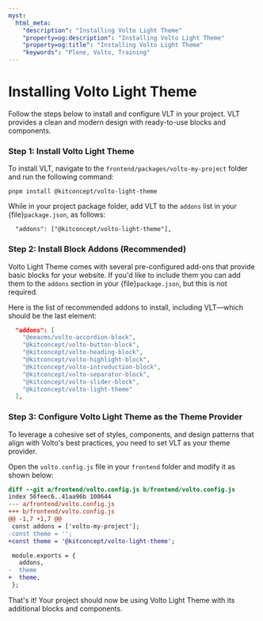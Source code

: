 ```yaml
---
myst:
  html_meta:
    "description": "Installing Volto Light Theme"
    "property=og:description": "Installing Volto Light Theme"
    "property=og:title": "Installing Volto Light Theme"
    "keywords": "Plone, Volto, Training"
---
```



# Installing Volto Light Theme

Follow the steps below to install and configure VLT in your project. VLT provides a clean and modern design with ready-to-use blocks and components.

### Step 1: Install Volto Light Theme

To install VLT, navigate to the `frontend/packages/volto-my-project` folder and run the following command:

```shell
pnpm install @kitconcept/volto-light-theme
```

While in your project package folder, add VLT to the `addons` list in your {file}`package.json`, as follows:

```
  "addons": ["@kitconcept/volto-light-theme"],
```

### Step 2: Install Block Addons (Recommended)

Volto Light Theme comes with several pre-configured add-ons that provide basic blocks for your website. If you'd like to include them you can add them to the `addons` section in your {file}`package.json`, but this is not required.

Here is the list of recommended addons to install, including VLT—which should be the last element:

```json
  "addons": [
    "@eeacms/volto-accordion-block",
    "@kitconcept/volto-button-block",
    "@kitconcept/volto-heading-block",
    "@kitconcept/volto-highlight-block",
    "@kitconcept/volto-introduction-block",
    "@kitconcept/volto-separator-block",
    "@kitconcept/volto-slider-block",
    "@kitconcept/volto-light-theme"
  ],
```

### Step 3: Configure Volto Light Theme as the Theme Provider

To leverage a cohesive set of styles, components, and design patterns that align with Volto's best practices, you need to set VLT as your theme provider.

Open the `volto.config.js` file in your `frontend` folder and modify it as shown below:

```diff
diff --git a/frontend/volto.config.js b/frontend/volto.config.js
index 56feec6..41aa96b 100644
--- a/frontend/volto.config.js
+++ b/frontend/volto.config.js
@@ -1,7 +1,7 @@
 const addons = ['volto-my-project'];
-const theme = '';
+const theme = '@kitconcept/volto-light-theme';

 module.exports = {
   addons,
-  theme
+  theme,
 };
 ```


That's it! Your project should now be using Volto Light Theme with its additional blocks and components.
